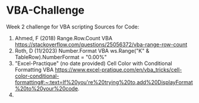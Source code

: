 # VBA-Challenge
Week 2 challenge for VBA scripting
Sources for Code:
1.  Ahmed, F (2018) Range.Row.Count VBA https://stackoverflow.com/questions/25056372/vba-range-row-count
2.  Roth, D (11/2023) Number.Format VBA ws.Range("K" & TableRow).NumberFormat = "0.00%"
3.  "Excel-Practique" (no date provided) Cell Color with Conditional Formatting VBA https://www.excel-pratique.com/en/vba_tricks/cell-color-conditional-formatting#:~:text=If%20you're%20trying%20to,add%20DisplayFormat%20to%20your%20code.
4.  
